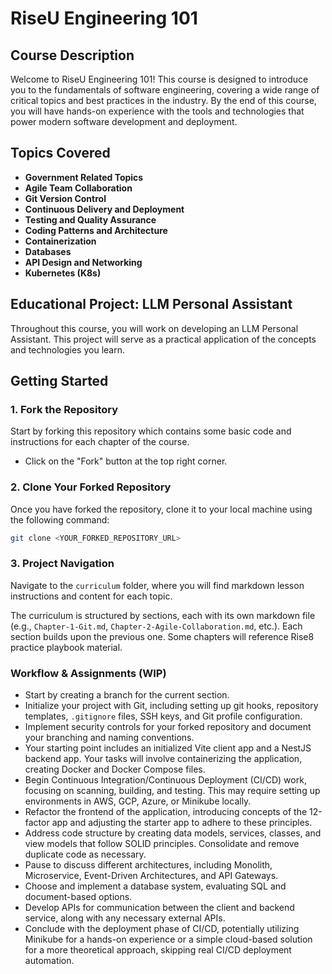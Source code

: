 # RiseU Engineering 101

## Course Description

Welcome to RiseU Engineering 101! This course is designed to introduce you to the fundamentals of software engineering, covering a wide range of critical topics and best practices in the industry. By the end of this course, you will have hands-on experience with the tools and technologies that power modern software development and deployment.

## Topics Covered

- **Government Related Topics**
- **Agile Team Collaboration**
- **Git Version Control**
- **Continuous Delivery and Deployment**
- **Testing and Quality Assurance**
- **Coding Patterns and Architecture**
- **Containerization**
- **Databases**
- **API Design and Networking**
- **Kubernetes (K8s)**

## Educational Project: LLM Personal Assistant

Throughout this course, you will work on developing an LLM Personal Assistant. This project will serve as a practical application of the concepts and technologies you learn.

## Getting Started

### 1. Fork the Repository

Start by forking this repository which contains some basic code and instructions for each chapter of the course.

- Click on the "Fork" button at the top right corner.

### 2. Clone Your Forked Repository

Once you have forked the repository, clone it to your local machine using the following command:

```bash
git clone <YOUR_FORKED_REPOSITORY_URL>
```

### 3. Project Navigation

Navigate to the `curriculum` folder, where you will find markdown lesson instructions and content for each topic.

The curriculum is structured by sections, each with its own markdown file (e.g., `Chapter-1-Git.md`, `Chapter-2-Agile-Collaboration.md`, etc.). Each section builds upon the previous one. Some chapters will reference Rise8 practice playbook material.

### Workflow & Assignments (WIP)

- Start by creating a branch for the current section.
- Initialize your project with Git, including setting up git hooks, repository templates, `.gitignore` files, SSH keys, and Git profile configuration.
- Implement security controls for your forked repository and document your branching and naming conventions.
- Your starting point includes an initialized Vite client app and a NestJS backend app. Your tasks will involve containerizing the application, creating Docker and Docker Compose files.
- Begin Continuous Integration/Continuous Deployment (CI/CD) work, focusing on scanning, building, and testing. This may require setting up environments in AWS, GCP, Azure, or Minikube locally.
- Refactor the frontend of the application, introducing concepts of the 12-factor app and adjusting the starter app to adhere to these principles.
- Address code structure by creating data models, services, classes, and view models that follow SOLID principles. Consolidate and remove duplicate code as necessary.
- Pause to discuss different architectures, including Monolith, Microservice, Event-Driven Architectures, and API Gateways.
- Choose and implement a database system, evaluating SQL and document-based options.
- Develop APIs for communication between the client and backend service, along with any necessary external APIs.
- Conclude with the deployment phase of CI/CD, potentially utilizing Minikube for a hands-on experience or a simple cloud-based solution for a more theoretical approach, skipping real CI/CD deployment automation.
